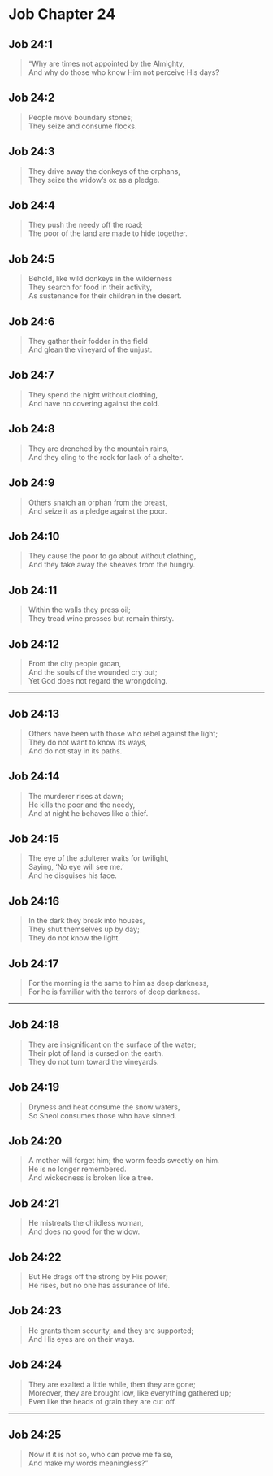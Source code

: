 # Job Chapter 24

## Job 24:1

> “Why are times not appointed by the Almighty,  
> And why do those who know Him not perceive His days?

## Job 24:2

> People move boundary stones;  
> They seize and consume flocks.

## Job 24:3

> They drive away the donkeys of the orphans,  
> They seize the widow’s ox as a pledge.

## Job 24:4

> They push the needy off the road;  
> The poor of the land are made to hide together.

## Job 24:5

> Behold, like wild donkeys in the wilderness  
> They search for food in their activity,  
> As sustenance for their children in the desert.

## Job 24:6

> They gather their fodder in the field  
> And glean the vineyard of the unjust.

## Job 24:7

> They spend the night without clothing,  
> And have no covering against the cold.

## Job 24:8

> They are drenched by the mountain rains,  
> And they cling to the rock for lack of a shelter.

## Job 24:9

> Others snatch an orphan from the breast,  
> And seize it as a pledge against the poor.

## Job 24:10

> They cause the poor to go about without clothing,  
> And they take away the sheaves from the hungry.

## Job 24:11

> Within the walls they press oil;  
> They tread wine presses but remain thirsty.

## Job 24:12

> From the city people groan,  
> And the souls of the wounded cry out;  
> Yet God does not regard the wrongdoing.

---

## Job 24:13

> Others have been with those who rebel against the light;  
> They do not want to know its ways,  
> And do not stay in its paths.

## Job 24:14

> The murderer rises at dawn;  
> He kills the poor and the needy,  
> And at night he behaves like a thief.

## Job 24:15

> The eye of the adulterer waits for twilight,  
> Saying, ‘No eye will see me.’  
> And he disguises his face.

## Job 24:16

> In the dark they break into houses,  
> They shut themselves up by day;  
> They do not know the light.

## Job 24:17

> For the morning is the same to him as deep darkness,  
> For he is familiar with the terrors of deep darkness.

---

## Job 24:18

> They are insignificant on the surface of the water;  
> Their plot of land is cursed on the earth.  
> They do not turn toward the vineyards.

## Job 24:19

> Dryness and heat consume the snow waters,  
> So Sheol consumes those who have sinned.

## Job 24:20

> A mother will forget him; the worm feeds sweetly on him.  
> He is no longer remembered.  
> And wickedness is broken like a tree.

## Job 24:21

> He mistreats the childless woman,  
> And does no good for the widow.

## Job 24:22

> But He drags off the strong by His power;  
> He rises, but no one has assurance of life.

## Job 24:23

> He grants them security, and they are supported;  
> And His eyes are on their ways.

## Job 24:24

> They are exalted a little while, then they are gone;  
> Moreover, they are brought low, like everything gathered up;  
> Even like the heads of grain they are cut off.

---

## Job 24:25

> Now if it is not so, who can prove me false,  
> And make my words meaningless?”
